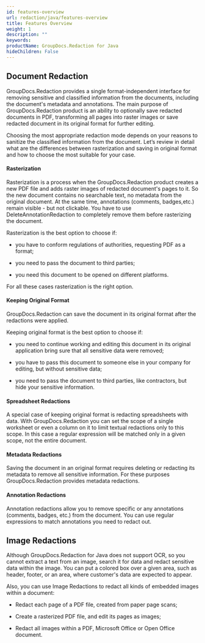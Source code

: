 ```yaml
---
id: features-overview
url: redaction/java/features-overview
title: Features Overview
weight: 1
description: ""
keywords: 
productName: GroupDocs.Redaction for Java
hideChildren: False
---
```

## Document Redaction

GroupDocs.Redaction provides a single format-independent interface for removing sensitive and classified information from the documents, including the document's metadata and annotations. The main purpose of GroupDocs.Redaction product is an ability to optionally save redacted documents in PDF, transforming all pages into raster images or save redacted document in its original format for further editing.

Choosing the most appropriate redaction mode depends on your reasons to sanitize the classified information from the document. Let’s review in detail what are the differences between rasterization and saving in original format and how to choose the most suitable for your case.  

#### Rasterization

Rasterization is a process when the GroupDocs.Redaction product creates a new PDF file and adds raster images of redacted document's pages to it. So the new document contains no searchable text, no metadata from the original document. At the same time, annotations (comments, badges,etc.) remain visible - but not clickable. You have to use DeleteAnnotationRedaction to completely remove them before rasterizing the document.

Rasterization is the best option to choose if:   

*   you have to conform regulations of authorities, requesting PDF as a format;
    
*   you need to pass the document to third parties;
*   you need this document to be opened on different platforms.  
    

For all these cases rasterization is the right option.

#### Keeping Original Format

GroupDocs.Redaction can save the document in its original format after the redactions were applied.

Keeping original format is the best option to choose if:   

*   you need to continue working and editing this document in its original application bring sure that all sensitive data were removed;
    
*   you have to pass this document to someone else in your company for editing, but without sensitive data;
    
*   you need to pass the document to third parties, like contractors, but hide your sensitive information.  
    

#### Spreadsheet Redactions

A special case of keeping original format is redacting spreadsheets with data. With GroupDocs.Redaction you can set the scope of a single worksheet or even a column on it to limit textual redactions only to this scope. In this case a regular expression will be matched only in a given scope, not the entire document.

#### Metadata Redactions

Saving the document in an original format requires deleting or redacting its metadata to remove all sensitive information. For these purposes GroupDocs.Redaction provides metadata redactions.

#### Annotation Redactions

Annotation redactions allow you to remove specific or any annotations (comments, badges, etc.) from the document. You can use regular expressions to match annotations you need to redact out.

## Image Redactions

Although GroupDocs.Redaction for Java does not support OCR, so you cannot extract a text from an image, search it for data and redact sensitive data within the image. You can put a colored box over a given area, such as header, footer, or an area, where customer's data are expected to appear.

Also, you can use Image Redactions to redact all kinds of embedded images within a document:

*   Redact each page of a PDF file, created from paper page scans;

*   Create a rasterized PDF file, and edit its pages as images;

*   Redact all images within a PDF, Microsoft Office or Open Office document.
